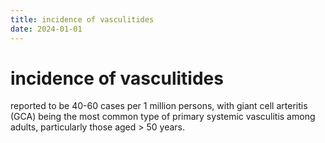 ```yaml
---
title: incidence of vasculitides
date: 2024-01-01
---
```

# incidence of vasculitides

reported to be 40-60 cases per 1 million persons, with giant cell arteritis (GCA) being the most common type of primary systemic vasculitis among adults, particularly those aged > 50 years.

